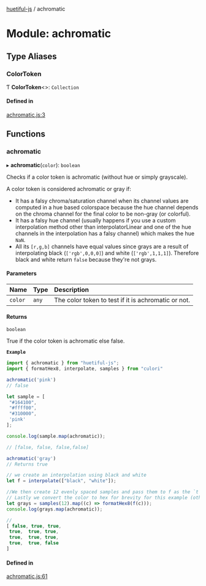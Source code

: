 [huetiful-js](../README.md) / achromatic

# Module: achromatic

## Type Aliases

### ColorToken

Ƭ **ColorToken**\<\>: `Collection`

#### Defined in

[achromatic.js:3](https://github.com/prjctimg/huetiful/blob/5e5fb86/src/achromatic.js#L3)

## Functions

### achromatic

▸ **achromatic**(`color`): `boolean`

Checks if a color token is achromatic (without hue or simply grayscale).

A color token is considered achromatic or gray if:

* It has a falsy chroma/saturation channel when its channel values are computed in a hue based colorspace because the hue channel depends on the chroma channel for the final color to be non-gray (or colorful).
* It has a falsy hue channel (usually happens if you use a custom interpolation method other than interpolatorLinear and one of the hue channels in the interpolation has a falsy channel) which makes the hue `NaN`.
* All its `[r,g,b]` channels have equal values since grays are a result of interpolating black (`['rgb',0,0,0]`) and white (`['rgb',1,1,1]`). Therefore black and white return `false` because they're not grays.

#### Parameters

| Name | Type | Description |
| :------ | :------ | :------ |
| `color` | `any` | The color token to test if it is achromatic or not. |

#### Returns

`boolean`

True if the color token is achromatic else false.

**`Example`**

```ts
import { achromatic } from "huetiful-js";
import { formatHex8, interpolate, samples } from "culori"

achromatic('pink')
// false

let sample = [
 "#164100",
 "#ffff00",
 "#310000",
 'pink'
];

console.log(sample.map(achromatic));

// [false, false, false,false]

achromatic('gray')
// Returns true

// we create an interpolation using black and white
let f = interpolate(["black", "white"]);

//We then create 12 evenly spaced samples and pass them to f as the `t` param required by an interpolating function.
// Lastly we convert the color to hex for brevity for this example (otherwise color objects work fine too.)
let grays = samples(12).map((c) => formatHex8(f(c)));
console.log(grays.map(achromatic));

//
[ false, true, true,
 true,  true, true,
 true,  true, true,
 true,  true, false
]
```

#### Defined in

[achromatic.js:61](https://github.com/prjctimg/huetiful/blob/5e5fb86/src/achromatic.js#L61)

